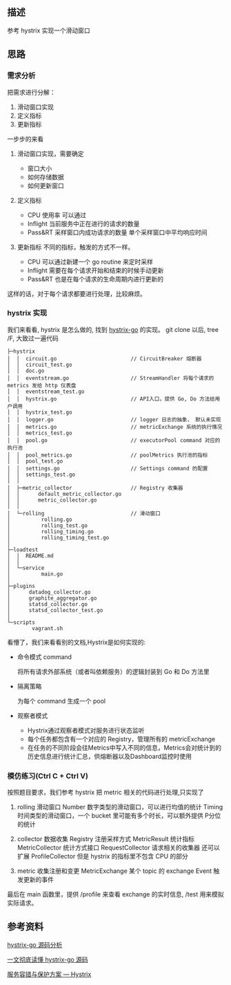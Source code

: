 ## 描述
参考 hystrix 实现一个滑动窗口

## 思路

### 需求分析
把需求进行分解：
1. 滑动窗口实现
2. 定义指标
3. 更新指标

一步步的来看
1. 滑动窗口实现，需要确定
   - 窗口大小
   - 如何存储数据
   - 如何更新窗口

2. 定义指标
   - CPU 使用率 可以通过 
   - Inflight 当前服务中正在进行的请求的数量
   - Pass&RT 采样窗口内成功请求的数量 单个采样窗口中平均响应时间

3. 更新指标
   不同的指标，触发的方式不一样。
   - CPU 可以通过新建一个 go routine 来定时采样
   - Inflight 需要在每个请求开始和结束的时候手动更新
   - Pass&RT 也是在每个请求的生命周期内进行更新的

这样的话，对于每个请求都要进行处理，比较麻烦。


### hystrix 实现
我们来看看, hystrix 是怎么做的, 找到 [hystrix-go](https://github.com/afex/hystrix-go) 的实现。
git clone 以后, tree /F, 大致过一遍代码
```
├─hystrix
│  │  circuit.go                        // CircuitBreaker 熔断器
│  │  circuit_test.go					
│  │  doc.go
│  │  eventstream.go					// StreamHandler 将每个请求的 metrics 发给 http 仪表盘
│  │  eventstream_test.go
│  │  hystrix.go						// API入口，提供 Go, Do 方法给用户调用
│  │  hystrix_test.go
│  │  logger.go							// logger 日志的抽象， 默认未实现
│  │  metrics.go						// metricExchange 系统的执行情况
│  │  metrics_test.go
│  │  pool.go							// executorPool command 对应的执行池
│  │  pool_metrics.go					// poolMetrics 执行池的指标
│  │  pool_test.go
│  │  settings.go						// Settings command 的配置
│  │  settings_test.go
│  │  
│  ├─metric_collector					// Registry 收集器
│  │      default_metric_collector.go
│  │      metric_collector.go
│  │      
│  └─rolling							// 滑动窗口
│          rolling.go
│          rolling_test.go
│          rolling_timing.go
│          rolling_timing_test.go
│          
├─loadtest
│  │  README.md
│  │  
│  └─service
│          main.go
│          
├─plugins
│      datadog_collector.go
│      graphite_aggregator.go
│      statsd_collector.go
│      statsd_collector_test.go
│      
└─scripts
        vagrant.sh
```



看懵了，我们来看看别的文档,Hystrix是如何实现的:

- 命令模式 command

  将所有请求外部系统（或者叫依赖服务）的逻辑封装到 Go 和 Do 方法里

- 隔离策略 

  为每个 command 生成一个  pool 

- 观察者模式
  - Hystrix通过观察者模式对服务进行状态监听
  - 每个任务都包含有一个对应的 Registry，管理所有的 metricExchange
  - 在任务的不同阶段会往Metrics中写入不同的信息，Metrics会对统计到的历史信息进行统计汇总，供熔断器以及Dashboard监控时使用


### 模仿练习(Ctrl C + Ctrl V)

按照题目要求，我们参考 hystrix  把 metric 相关的代码进行处理,只实现了
1. rolling 滑动窗口
   Number 数字类型的滑动窗口，可以进行均值的统计
   Timing 时间类型的滑动窗口，一个 bucket 里可能有多个时长，可以额外提供 P分位的统计

2. collector 数据收集
   Registry 注册采样方式
   MetricResult 统计指标
   MetricCollector 统计方式接口
   RequestCollector 请求相关的收集器
   还可以扩展 ProfileCollector 但是 hystrix 的指标里不包含 CPU 的部分

3. metric 收集注册和变更
   MetricExchange 某个 topic 的 exchange
   Event          触发更新的事件

最后在 main 函数里，提供 /profile 来查看 exchange 的实时信息, /test 用来模拟实际请求。
   

## 参考资料
[hystrix-go 源码分析](https://cloud.tencent.com/developer/article/1454740)

[一文彻底读懂 hystrix-go 源码](https://learnku.com/articles/53090)

[服务容错与保护方案 — Hystrix](https://kiswo.com/article/1030)